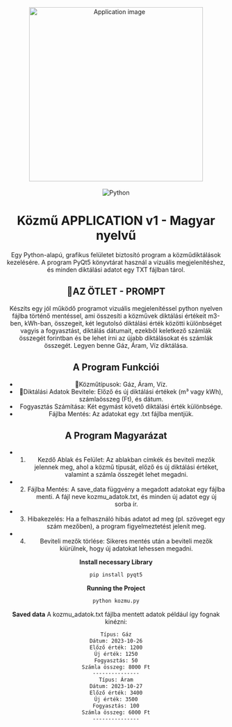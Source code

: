  <div align="center">
  <img alt="Application image" src="https://cssh.northeastern.edu/informationethics/wp-content/uploads/sites/44/2020/07/ai@2x.png" width="400" />
</div>
<br>
  <div align="center">
    <img src="https://img.shields.io/badge/-Python-black?style=for-the-badge&logoColor=white&logo=python&color=61DAFB" alt="Python" />

# Közmű APPLICATION v1 - Magyar nyelvű

Egy Python-alapú, grafikus felületet biztosító program a közműdiktálások kezelésére. A program PyQt5 könyvtárat használ a vizuális megjelenítéshez, és minden diktálási adatot egy TXT fájlban tárol.

## 🚀AZ ÖTLET - PROMPT

Készíts egy jól működő programot vizuális megjelenítéssel python nyelven fájlba történő mentéssel, ami összesíti a közművek diktálási értékeit m3-ben, kWh-ban, összegeit, két legutolsó diktálási érték közötti különbséget vagyis a fogyasztást, diktálás dátumait, ezekből keletkező számlák összegét forintban és be lehet írni az újabb diktálásokat és számlák összegét. Legyen benne Gáz, Áram, Víz diktálása.

## A Program Funkciói

- 🚀Közműtípusok: Gáz, Áram, Víz.
- 🚀Diktálási Adatok Bevitele: Előző és új diktálási értékek (m³ vagy kWh), számlaösszeg (Ft), és dátum.
- Fogyasztás Számítása: Két egymást követő diktálási érték különbsége.
- Fájlba Mentés: Az adatokat egy .txt fájlba mentjük.

## A Program Magyarázat

- 1. Kezdő Ablak és Felület: Az ablakban címkék és beviteli mezők jelennek meg, ahol a közmű típusát, előző és új diktálási értéket, valamint a számla összegét lehet megadni.

- 2. Fájlba Mentés: A save_data függvény a megadott adatokat egy fájlba menti. A fájl neve kozmu_adatok.txt, és minden új adatot egy új sorba ír.

- 3. Hibakezelés: Ha a felhasználó hibás adatot ad meg (pl. szöveget egy szám mezőben), a program figyelmeztetést jelenít meg.

- 4. Beviteli mezők törlése: Sikeres mentés után a beviteli mezők kiürülnek, hogy új adatokat lehessen megadni.

**Install necessary Library**

```bash
pip install pyqt5

```

**Running the Project**

```bash
python kozmu.py

```

**Saved data**
A kozmu_adatok.txt fájlba mentett adatok például így fognak kinézni:

```bash
Típus: Gáz
Dátum: 2023-10-26
Előző érték: 1200
Új érték: 1250
Fogyasztás: 50
Számla összeg: 8000 Ft
---------------
Típus: Áram
Dátum: 2023-10-27
Előző érték: 3400
Új érték: 3500
Fogyasztás: 100
Számla összeg: 6000 Ft
---------------
```